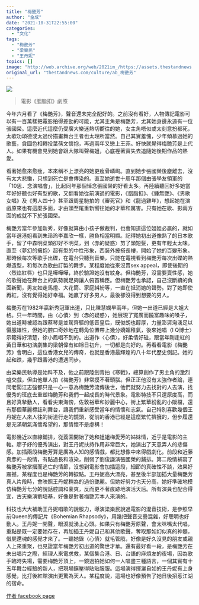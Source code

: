 ```yaml
---
title: "梅艷芳"
author: "金成"
date: "2021-10-31T22:55:00"
categories:
  - "文化"
tags:
  - "梅艷芳"
  - "梁樂民"
  - "王丹妮"
topics: []
image: "http://web.archive.org/web/2021im_/https://assets.thestandnews.com/media/photos/1_LwRfm_Dwu01a8.png"
original_url: "thestandnews.com/culture/ab_梅艷芳"
---
```

![](http://web.archive.org/web/2021im_/https://assets.thestandnews.com/media/photos/1_LwRfm_Dwu01a8.png)
> 電影《胭脂扣》劇照

今年六月看了《梅艷芳》，聲音還未完全配好的。之前沒有看好，人物傳記電影可以有一百萬樣把電影拍得差勁的可能，尤其主角是梅艷芳，尤其她身邊永遠有一位張國榮。這麼近代這麼仍受廣大樂迷熱切嚮往的她，女主角唔似或太刻意扮都死，太歌功頌德或太過份描畫舞台王者也太理所當然。自己其實羞愧，少年傾慕過她的歌藝，貪圖色相轉投葉蒨文懷抱，再過兩年又戀上王菲。好快就覺得梅艷芳是上代人。如果有機會見到她會跟大隊叫聲梅姐，心底𥚃著實失去追隨她後期作品的熱愛。

看著她愈來愈瘦，本來稱不上漂亮的她更瘦骨嶙峋。直到她步張國榮後塵離去，沒有太大悲慟，只想到死亡是會傳染的。直至她逝世十周年那個由張學友領軍的「10思．念演唱會」，比起同年那個悼念張國榮的好看太多。再陸續聽回好多她當年好好聽也好有型的歌，又翻看她從前演過的電影，《胭脂扣》、《鍾無艷》、《男歌女唱》及《男人四十》甚至跟周星馳拍的《審死官》和《龍過雞年》，想起她在演戲原來也有這麼多面，才由頭至尾重新嚮往她的才華和厲害。只有她在歌、影兩方面的成就不下於張國榮。

梅艷芳當年參加新秀，好像就算由小孩子做裁判，也會知道這位姐姐必贏的，就如當年選港姐看到朱玲玲李嘉欣一樣，勝負相當明顯。記得她初出道像熟了的日本歌手，留了中森明菜頭卻好不明菜，到〈赤的疑惑〉剪了頭短髮，更有年輕太太味。直至〈夢幻的擁抱〉超有型的中性形象，西裝外披搭長褸，開始了她的百變形象。那時候每次等歌手出碟，在電台只聽到音樂，只能在電視看到梅艷芳每次出碟的熱爆造型，和每次為歌曲訂製的舞步。某程度她從來沒賣sex appeal，即使後期的〈烈焰紅唇〉也只是嘩嘩嘩，終於驗證她沒有紋身。但梅艷芳，沒需要賣性感，她的歌聲她在舞台上的氣勢就足夠讓人俯首稱臣。但梅艷芳也承認，自己沒斷續的負面新聞，男友如走馬燈、大花筒、家庭糾紛等，一直在抵消她的聲勢。對了她即使再紅，沒有覺得她好幸福。她贏了好多男人，最後卻沒得到想要的男人。

梅艷芳在1982年贏新秀冠軍出道，只比陳慧嫻早兩年，但她一出道已經是大姐大格。只一年時間，由〈心債〉到〈赤的疑惑〉，她展現了寬廣而饒富趣味的嗓子，她出道時被認為跟蔡琴是並駕齊驅的低音皇后，既俊朗也醇厚，力量澎湃洶湧足以懾服雄性，但她的腔口奇妙地在轉角位置帶上幾分嬌媚稚氣，後來她唱〈I Q博士〉示範得好清楚，徐小鳳唱不到的。出道作〈心債〉，好柔情好磁，跟當年剛走紅的黃日華和初演劇集的梁朝偉有如旭日初升，一切都是向好的。再看看電影《梅艷芳》會明白，這位香港女兒的傳奇，也就是香港最輝煌的八十年代歷史側記。她的起和跌，幾乎跟香港的遭遇同步。

由梁樂民執導是始料不及，他之前跟陸劍青拍《寒戰》，總算創作了男主角的激烈嗌交戲，但由他單人拍《梅艷芳》非常摸不著頭腦。但正正他沒有太強作者論，連同老闆江志強都只是一心一意為梅艷芳流傳後世，他們就努力去找對的人去演，找優秀的班底去重塑梅艷芳和我們一起成長的時代景象。電影特技不只還原度高，而且好真摯動人，看看尖東海傍，佐敦裕華和妙麗中心，街上繁華紛亂的小販檔，還有那個華麗標誌利舞台，讓我們重新感受當年的情懷和志氣。自己特別喜歡幾個王丹妮在人來人往的街道行走的鏡頭，從前的香港已經是這麼繁忙擠擁的，但步履還是充滿朝氣滿懷希望的，那情懷不是虛構！

電影幾近以直線鋪排，從荔園開始了她和姐姐梅愛芳的姊妹情，近乎是電影的主軸。廖子妤的優秀演出，對王丹妮扶持作用非常巨大，她演出了天意弄人的悲傷感。加插兩段梅艷芳算是廣為人知的感情戲，都比想像中來得戲劇化。前段和近藤真彥的一段情，有點過長和渲染，削弱了劉俊謙演張國榮的鋪排。第二段情補寫了梅艷芳被掌摑而逃亡的情節，沒想到電影會加插這段，細節的真確性不談，效果好震撼，某程度也是梅艷芳的轉捩點。王丹妮高大漂亮，甚至後半部加插大量梅艷芳真人片段時，會映照王丹妮稍為的過份艷麗。但她好努力也天分高，她好準確地模仿梅艶芳七分的說話腔調和豪爽，反而更不著痕跡地演活天后。所有演員也配合得宜，古天樂演劉培基，好像是對著梅艷芳本人來演的。

科技也大大補助王丹妮唱歌的說服力，導演梁樂民說過電影的混音技術，是參照早前Queen的傳記片《Bohemian Rhapsody》，用幾把聲音交疊混雜，好聰明也好動人。王丹妮一開聲，眼淚就湧上心頭。如果只有梅艷芳原聲，會太咪嘴太代唱，重點是既一定要她存在，再加插王丹妮自己和其他歌聲，奪取那如幻似真的神髓，借屍還魂的感覺才來了。一聽她錄〈心債〉就毛管戙，好像是好久沒見的朋友或親人上來重聚，也見證當年梅艷芳初出道的驚世才華。還有最好看一段，是梅艷芳在未出唱片之際，經理人來電求救，某個集合港、日、台語的麻煩友的夜場，因為歌手臨時失場，需要梅艷芳頂上，一鏡過拍她如何一人唱盡三種語言，一個其實有十五年舞台經驗的新人，把現場鎭壓得貼貼服服。這場演得揮灑自如的王丹妮有上身感覺，比打後紅館演出更驚為天人。某程度說，這場也好像預告了她日後招惹江湖的宿命。

[作者 facebook page](http://web.archive.org/web/20211102040702/https://www.facebook.com/kamshing.hk)